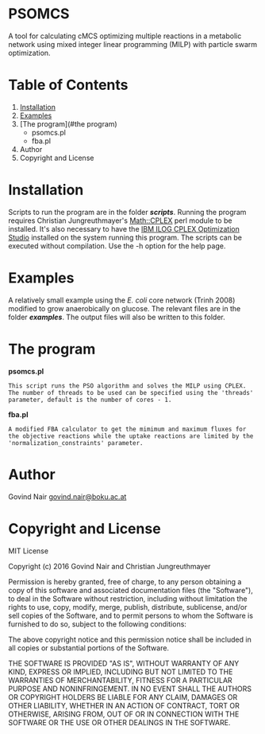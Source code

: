 PSOMCS
======

A tool for calculating cMCS optimizing multiple reactions in a metabolic network using mixed integer linear programming (MILP) with particle swarm optimization.

Table of Contents
=================
1. [Installation](#Installation)
2. [Examples](#Examples)
3. [The program](#the program)
   * psomcs.pl
   * fba.pl
4. Author
5. Copyright and License

# <a name="Installation"></a>Installation
Scripts to run the program are in the folder **_scripts_**. Running the program requires Christian Jungreuthmayer's [Math::CPLEX](https://homepage.boku.ac.at/jungreuthc/) perl module to be installed. It's also necessary to have the [IBM ILOG CPLEX Optimization Studio](http://www-03.ibm.com/software/products/en/ibmilogcpleoptistud) installed on the system running this program. The scripts can be executed without compilation. Use the -h option for the help page.

# <a name="Examples"></a>Examples
A relatively small example using the *E. coli* core network (Trinh 2008) modified to grow anaerobically on glucose. The relevant files are in the folder **_examples_**. The output files will also be written to this folder.

# <a name="the program"></a>The program

**psomcs.pl**

```
This script runs the PSO algorithm and solves the MILP using CPLEX. The number of threads to be used can be specified using the 'threads' parameter, default is the number of cores - 1.
```

**fba.pl**

```
A modified FBA calculator to get the mimimum and maximum fluxes for the objective reactions while the uptake reactions are limited by the 'normalization_constraints' parameter.
```

# <a name="author"></a>Author
Govind Nair [govind.nair@boku.ac.at](mailto:govind.nair@boku.ac.at)

# <a name="copyright and license"></a>Copyright and License

MIT License

Copyright (c) 2016 Govind Nair and Christian Jungreuthmayer

Permission is hereby granted, free of charge, to any person obtaining a copy
of this software and associated documentation files (the "Software"), to deal
in the Software without restriction, including without limitation the rights
to use, copy, modify, merge, publish, distribute, sublicense, and/or sell
copies of the Software, and to permit persons to whom the Software is
furnished to do so, subject to the following conditions:

The above copyright notice and this permission notice shall be included in all
copies or substantial portions of the Software.

THE SOFTWARE IS PROVIDED "AS IS", WITHOUT WARRANTY OF ANY KIND, EXPRESS OR
IMPLIED, INCLUDING BUT NOT LIMITED TO THE WARRANTIES OF MERCHANTABILITY,
FITNESS FOR A PARTICULAR PURPOSE AND NONINFRINGEMENT. IN NO EVENT SHALL THE
AUTHORS OR COPYRIGHT HOLDERS BE LIABLE FOR ANY CLAIM, DAMAGES OR OTHER
LIABILITY, WHETHER IN AN ACTION OF CONTRACT, TORT OR OTHERWISE, ARISING FROM,
OUT OF OR IN CONNECTION WITH THE SOFTWARE OR THE USE OR OTHER DEALINGS IN THE
SOFTWARE.
